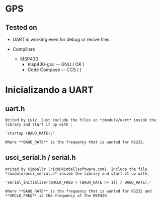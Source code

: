 GPS
===
Tested on
-------------

* UART is working even for debug or recive files.

* Compillers
	* MSP430
		* msp430-gcc -- GNU		( OK )
		* Code Compose -- CCS	(    )
		
# Inicializando a UART

## uart.h

	Writed by Luiz. Just include the files on */module/uart* inside the library and start it up with :
	
	'startup (BAUD_RATE);'
	
	Where **BAUD_RATE** is the frequency that is wanted for RS232.
	
## usci_serial.h / serial.h

	Writed by Kimballr (rick@kimballsoftware.com). Include the file */module/usci_serial.h* inside the library and start it up with:
	
	'serial_initialize((SMCLK_FREQ + (BAUD_RATE >> 1)) / BAUD_RATE);'
	
	Where **BAUD_RATE** is the frequency that is wanted for RS232 and **SMCLK_FREQ** is the frequency of the MSP430.
